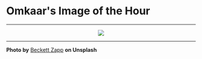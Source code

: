 # Omkaar's Image of the Hour

---

<div align="center">

<a href="https://unsplash.com/photos/mountain-biker-does-a-wheelie-in-mid-air-OGDfz9DUCu0">
  <img src="https://images.unsplash.com/photo-1747062880888-998bc5826af3?crop=entropy&cs=tinysrgb&fit=max&fm=jpg&ixid=M3w3NjA2Nzh8MHwxfHJhbmRvbXx8fHx8fHx8fDE3NDkzNjI0MDB8&ixlib=rb-4.1.0&q=80&w=1080" style="max-width:100%; height:auto;">
</a>



</div>

---

**Photo by** [Beckett Zapp](https://unsplash.com/@bzapp18) **on Unsplash**
